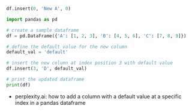 ```python
df.insert(0, 'New A', 0)
```

```python
import pandas as pd

# create a sample dataframe
df = pd.DataFrame({'A': [1, 2, 3], 'B': [4, 5, 6], 'C': [7, 8, 9]})

# define the default value for the new column
default_val = 'default'

# insert the new column at index position 3 with default value
df.insert(3, 'D', default_val)

# print the updated dataframe
print(df)
```

- perplexity.ai: how to add a column with a default value at a specific index in a pandas dataframe
